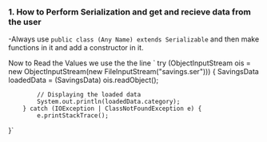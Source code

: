 ### 1. How to Perform Serialization and get and recieve data from the user
-Always use `public class (Any Name) extends Serializable` and then make functions in it and add a constructor in it.

Now to Read the Values we use the the line 
` try (ObjectInputStream ois = new ObjectInputStream(new FileInputStream("savings.ser"))) {
            SavingsData loadedData = (SavingsData) ois.readObject();

            // Displaying the loaded data
            System.out.println(loadedData.category);
        } catch (IOException | ClassNotFoundException e) {
            e.printStackTrace();
}`
        
